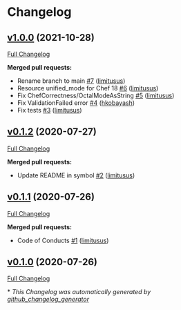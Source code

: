 # Changelog

## [v1.0.0](https://github.com/limitusus/envdir_ii/tree/v1.0.0) (2021-10-28)

[Full Changelog](https://github.com/limitusus/envdir_ii/compare/v0.1.2...v1.0.0)

**Merged pull requests:**

- Rename branch to main [\#7](https://github.com/limitusus/envdir_ii/pull/7) ([limitusus](https://github.com/limitusus))
- Resource unified\_mode for Chef 18 [\#6](https://github.com/limitusus/envdir_ii/pull/6) ([limitusus](https://github.com/limitusus))
- Fix ChefCorrectness/OctalModeAsString [\#5](https://github.com/limitusus/envdir_ii/pull/5) ([limitusus](https://github.com/limitusus))
- Fix ValidationFailed error [\#4](https://github.com/limitusus/envdir_ii/pull/4) ([hkobayash](https://github.com/hkobayash))
- Fix tests [\#3](https://github.com/limitusus/envdir_ii/pull/3) ([limitusus](https://github.com/limitusus))

## [v0.1.2](https://github.com/limitusus/envdir_ii/tree/v0.1.2) (2020-07-27)

[Full Changelog](https://github.com/limitusus/envdir_ii/compare/v0.1.1...v0.1.2)

**Merged pull requests:**

- Update README in symbol [\#2](https://github.com/limitusus/envdir_ii/pull/2) ([limitusus](https://github.com/limitusus))

## [v0.1.1](https://github.com/limitusus/envdir_ii/tree/v0.1.1) (2020-07-26)

[Full Changelog](https://github.com/limitusus/envdir_ii/compare/v0.1.0...v0.1.1)

**Merged pull requests:**

- Code of Conducts [\#1](https://github.com/limitusus/envdir_ii/pull/1) ([limitusus](https://github.com/limitusus))

## [v0.1.0](https://github.com/limitusus/envdir_ii/tree/v0.1.0) (2020-07-26)

[Full Changelog](https://github.com/limitusus/envdir_ii/compare/dc2d0d5528ed9495696d7ec8d8266abea43f9bc4...v0.1.0)



\* *This Changelog was automatically generated by [github_changelog_generator](https://github.com/github-changelog-generator/github-changelog-generator)*
